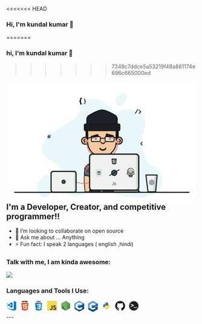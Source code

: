<!-- @format -->

<<<<<<< HEAD
### Hi, I'm kundal kumar 👋
=======
### hi, I'm kundal kumar 👋
>>>>>>> 7348c7ddce5a53219f48a881174e696c665000ed

 <img align="right" alt="GIF" src="gif image.gif" width="500px" height="320" />

## I'm a Developer, Creator, and competitive programmer!!

- 👯 I’m looking to collaborate on open source
- 💬 Ask me about ... Anything
- ⚡ Fun fact: I speak 2 languages ( english ,hindi)

### Talk with me, I am kinda awesome:

[
<img align="left" width="22px" src="https://cdn.jsdelivr.net/npm/simple-icons@v3/icons/linkedin.svg"/>][linkedin]

<br />

### Languages and Tools I Use:

<img align="left" alt="Visual Studio Code" width="26px" src="https://raw.githubusercontent.com/github/explore/80688e429a7d4ef2fca1e82350fe8e3517d3494d/topics/visual-studio-code/visual-studio-code.png" style="margin-right: 10px;"  />
<img align="left" alt="HTML5" width="26px" src="https://raw.githubusercontent.com/github/explore/80688e429a7d4ef2fca1e82350fe8e3517d3494d/topics/html/html.png" style="margin-right: 10px;"/>
<img align="left" alt="CSS3" width="26px" src="https://raw.githubusercontent.com/github/explore/80688e429a7d4ef2fca1e82350fe8e3517d3494d/topics/css/css.png" style="margin-right: 10px;"/>
<img align="left" alt="JavaScript" width="26px" src="https://raw.githubusercontent.com/github/explore/80688e429a7d4ef2fca1e82350fe8e3517d3494d/topics/javascript/javascript.png" style="margin-right: 10px;"/>
<img align="left" alt="Node.js" width="26px" src="https://raw.githubusercontent.com/github/explore/80688e429a7d4ef2fca1e82350fe8e3517d3494d/topics/nodejs/nodejs.png" style="margin-right: 10px;"/>
<img align="left" alt="c language" width="26px" src="./images/1.svg" style="margin-right: 10px;"  />
<img align="left" alt="c++ language" width="26px" src="./images/2.svg" style="margin-right: 10px;"  />
<img align="left" alt="python" width="26px" src="https://raw.githubusercontent.com/github/explore/80688e429a7d4ef2fca1e82350fe8e3517d3494d/topics/python/python.png" style="margin-right: 10px;/>
<img align="left" id="padding" alt="Git" width="26px" src="https://raw.githubusercontent.com/github/explore/80688e429a7d4ef2fca1e82350fe8e3517d3494d/topics/git/git.png" style="margin-right: 10px;"/>
<img align="left" alt="GitHub" width="26px" src="https://raw.githubusercontent.com/github/explore/78df643247d429f6cc873026c0622819ad797942/topics/github/github.png" style="margin-right: 10px;"/>
<img align="left" alt="Terminal" width="26px" src="https://raw.githubusercontent.com/github/explore/80688e429a7d4ef2fca1e82350fe8e3517d3494d/topics/terminal/terminal.png" style="margin-right: 10px;"/>

<br />
<br />
---

[linkedin]: https://www.linkedin.com/in/kundal-kumar-796400185/
